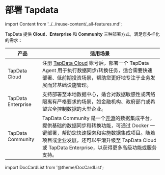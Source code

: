 # 部署 Tapdata
import Content from '../../reuse-content/_all-features.md';

<Content />

TapData 提供 **Cloud**、**Enterprise** 和 **Community** 三种部署方式，满足您多样化的需求：

| 产品         | 适用场景                                                     |
| ------------ | ------------------------------------------------------------ |
| TapData Cloud | 注册 [TapData Cloud](https://cloud.tapdata.net/console/v3/) 账号后，部署一个 TapData Agent 用于执行数据同步/转换任务，适合需要快速部署、低前期投资场景，帮助您更好地专注于业务发展而非基础设施管理。 |
| TapData Enterprise | 支持部署至本地数据中心，适合对数据敏感性或网络隔离有严格要求的场景，如金融机构、政府部门或希望完全控制数据的大型企业。 |
| TapData Community | TapData Community 是一个[开源](https://github.com/tapdata/tapdata)的数据集成平台，提供基础的数据同步和转换功能，可通过 Docker 一键部署，帮助您快速探索和实施数据集成项目。随着项目或企业发展，还可以平滑升级至 TapData Cloud 或 TapData Enterprise，以获得更多高级功能或服务支持。 |



import DocCardList from '@theme/DocCardList';

<DocCardList />
